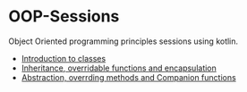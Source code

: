 # OOP-Sessions
Object Oriented programming principles sessions using kotlin.
- [Introduction to classes](https://github.com/Google-Developers-Sohag/OOP-Sessions/blob/master/src/sessionone/Session%201.kt)
- [Inheritance, overridable functions and encapsulation](https://github.com/Google-Developers-Sohag/OOP-Sessions/blob/master/src/sessiontwo/SessionTwo.kt)
- [Abstraction, overrding methods and Companion functions](https://github.com/Google-Developers-Sohag/OOP-Sessions/blob/master/src/sessionthree/Session%203.kt)
